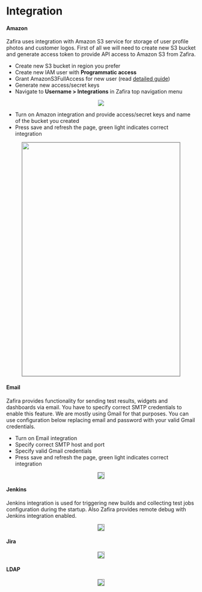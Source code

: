 # Integration

#### Amazon
Zafira uses integration with Amazon S3 service for storage of user profile photos and customer logos. First of all we will need to create new S3 bucket and generate access token to provide API access to Amazon S3 from Zafira.

* Create new S3 bucket in region you prefer 
* Create new IAM user with **Programmatic access**
* Grant AmazonS3FullAccess for new user (read [detailed guide](https://aws.amazon.com/blogs/security/writing-iam-policies-how-to-grant-access-to-an-amazon-s3-bucket/))
* Generate new access/secret keys
* Navigate to **Username > Integrations** in Zafira top navigation menu

<p align="center">
  <img src="../img/menu_profile.png">
</p>

* Turn on Amazon integration and provide access/secret keys and name of the bucket you created
* Press save and refresh the page, green light indicates correct integration

<p align="center">
  <img style="border: 1px solid grey;" width="420px" height="620px" src="../img/int_amazon.png">
</p>


#### Email
Zafira provides functionality for sending test results, widgets and dashboards via email. You have to specify correct SMTP credentials to enable this feature. We are mostly using Gmail for that purposes. You can use configuration below replacing email and password with your valid Gmail credentials.

* Turn on Email integration
* Specify correct SMTP host and port
* Specify valid Gmail credentials 
* Press save and refresh the page, green light indicates correct integration

<p align="center" width="420px" height="620px">
  <img style="border: 1px solid grey;" src="../img/int_gmail.png">
</p>

#### Jenkins
Jenkins integration is used for triggering new builds and collecting test jobs configuration during the startup. Also Zafira provides remote debug with Jenkins integration enabled.

<p align="center" width="420px" height="620px">
  <img style="border: 1px solid grey;" src="../img/int_jenkins.png">
</p>

#### Jira

<p align="center" width="420px" height="620px">
  <img style="border: 1px solid grey;" src="../img/int_jira.png">
</p>

#### LDAP

<p align="center" width="420px" height="620px">
  <img style="border: 1px solid grey;" src="../img/int_ldap.png">
</p>
